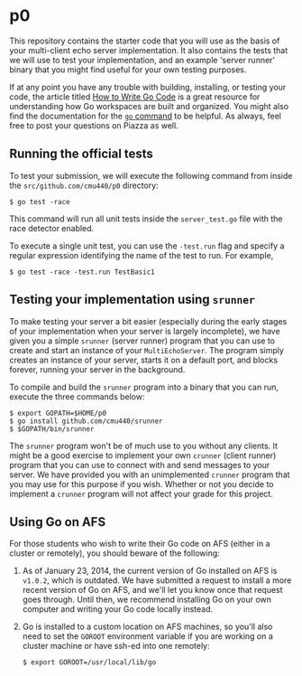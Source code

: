 p0
==

This repository contains the starter code that you will use as the basis of your multi-client
echo server implementation. It also contains the tests that we will use to test your implementation,
and an example 'server runner' binary that you might find useful for your own testing purposes.

If at any point you have any trouble with building, installing, or testing your code, the article
titled [How to Write Go Code](http://golang.org/doc/code.html) is a great resource for understanding
how Go workspaces are built and organized. You might also find the documentation for the
[`go` command](http://golang.org/cmd/go/) to be helpful. As always, feel free to post your questions
on Piazza as well.

## Running the official tests

To test your submission, we will execute the following command from inside the
`src/github.com/cmu440/p0` directory:

```
$ go test -race
```

This command will run all unit tests inside the `server_test.go` file with the race detector enabled.

To execute a single unit test, you can use the `-test.run` flag and specify a regular expression
identifying the name of the test to run. For example,

```
$ go test -race -test.run TestBasic1
```

## Testing your implementation using `srunner`

To make testing your server a bit easier (especially during the early stages of your implementation
when your server is largely incomplete), we have given you a simple `srunner` (server runner)
program that you can use to create and start an instance of your `MultiEchoServer`. The program
simply creates an instance of your server, starts it on a default port, and blocks forever,
running your server in the background.

To compile and build the `srunner` program into a binary that you can run, execute the three
commands below:

```
$ export GOPATH=$HOME/p0
$ go install github.com/cmu440/srunner
$ $GOPATH/bin/srunner
```

The `srunner` program won't be of much use to you without any clients. It might be a good exercise
to implement your own `crunner` (client runner) program that you can use to connect with and send
messages to your server. We have provided you with an unimplemented `crunner` program that you may
use for this purpose if you wish. Whether or not you decide to implement a `crunner` program will not
affect your grade for this project.

## Using Go on AFS

For those students who wish to write their Go code on AFS (either in a cluster or remotely), you should
beware of the following:

1. As of January 23, 2014, the current version of Go installed on AFS is `v1.0.2`, which is outdated.
   We have submitted a request to install a more recent version of Go on AFS, and we'll let you know
   once that request goes through. Until then, we recommend installing Go on your own computer and
   writing your Go code locally instead.

2. Go is installed to a custom location on AFS machines, so you'll also need to set the `GOROOT`
   environment variable if you are working on a cluster machine or have ssh-ed into one remotely:

    ```
    $ export GOROOT=/usr/local/lib/go
    ```
